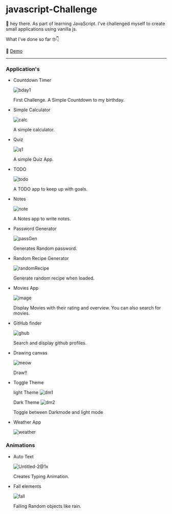 # javascript-Challenge

👋 hey there. As part of learning JavaScript. I've challenged myself to create small applications using vanilla js.

What I've done so far 🤓👇


👀 [Demo](https://ebinu-s.github.io/javascript-Challenge/index.html)

---
### Application's

* Countdown Timer

  ![bday1](https://user-images.githubusercontent.com/54814859/105850310-9671a580-6007-11eb-84e6-c1875826fecc.png)
  
  First Challenge. A Simple Countdown to my birthday.

* Simple Calculator

  ![calc](https://user-images.githubusercontent.com/54814859/106566030-bcda9800-6555-11eb-85b5-9fdbd54fe19b.png)

  A simple calculator.
  
* Quiz

  ![q1](https://user-images.githubusercontent.com/54814859/105850316-97a2d280-6007-11eb-854f-37ade1d69856.png)
  
  A simple Quiz App.
  
* TODO
  
  ![todo](https://user-images.githubusercontent.com/54814859/105850317-983b6900-6007-11eb-99dc-43a6eadcd77f.png)
  
  A TODO app to keep up with goals.

* Notes

  ![note](https://user-images.githubusercontent.com/54814859/105850314-970a3c00-6007-11eb-9227-de812a312114.png)
  
  A Notes app to write notes.

* Password Generator

  ![passGen](https://user-images.githubusercontent.com/54814859/106092755-f75ac400-6154-11eb-82b6-de8bfa2cad33.png)

  Generates Random password.

* Random Recipe Generator

  ![randomRecipe](https://user-images.githubusercontent.com/54814859/106297784-194d6700-6279-11eb-830d-78654135fab3.png)

  Generate random recipe when loaded.  

* Movies App 

  ![image](https://user-images.githubusercontent.com/54814859/106373819-688fb680-63a3-11eb-8d1b-ac3508f3bcc3.png)

  Display Movies with their rating and overview. You can also search for movies.

* GitHub finder

  ![ghub](https://user-images.githubusercontent.com/54814859/106390532-d2917580-640e-11eb-987a-513a52415263.png)

  Search and display github profiles.

* Drawing canvas

  ![meow](https://user-images.githubusercontent.com/54814859/106427654-be408d80-648d-11eb-8549-29be96872e13.png)

  Draw!!

* Toggle Theme

  light Theme
  ![dm1](https://user-images.githubusercontent.com/54814859/107138455-88425400-693a-11eb-98c8-3d1561048db4.png)

  Dark Theme
  ![dm2](https://user-images.githubusercontent.com/54814859/107138458-8bd5db00-693a-11eb-848e-f4fd576005a1.png)


  Toggle between Darkmode and light mode

* Weather App

  ![weather](https://user-images.githubusercontent.com/54814859/107153131-e4849280-6991-11eb-9d15-709e681e0590.png)

### Animations

* Auto Text

  ![Untitled-2@1x](https://user-images.githubusercontent.com/54814859/105850305-94a7e200-6007-11eb-9cfd-be5e5bc5a19e.png)
  
   Creates Typing Animation.
    
* Fall elements

  ![fall](https://user-images.githubusercontent.com/54814859/105850313-970a3c00-6007-11eb-815e-b75460ed14c5.png)

  Falling Random objects like rain.
  




